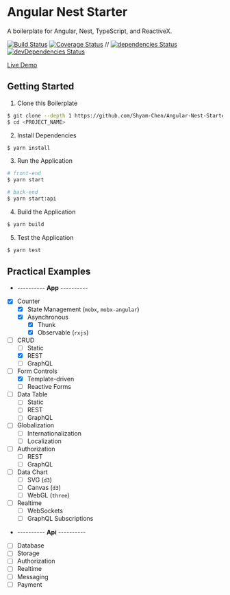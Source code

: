 # Angular Nest Starter

A boilerplate for Angular, Nest, TypeScript, and ReactiveX.

[![Build Status](https://img.shields.io/circleci/project/Shyam-Chen/Angular-Nest-Starter/master.svg)](https://circleci.com/gh/Shyam-Chen/Angular-Nest-Starter)
[![Coverage Status](https://img.shields.io/codecov/c/github/Shyam-Chen/Angular-Nest-Starter/master.svg)](https://codecov.io/gh/Shyam-Chen/Angular-Nest-Starter)
 //
[![dependencies Status](https://david-dm.org/Shyam-Chen/Angular-Nest-Starter/status.svg)](https://david-dm.org/Shyam-Chen/Angular-Nest-Starter)
[![devDependencies Status](https://david-dm.org/Shyam-Chen/Angular-Nest-Starter/dev-status.svg)](https://david-dm.org/Shyam-Chen/Angular-Nest-Starter?type=dev)

[Live Demo](https://angular-by-example.firebaseapp.com/)

## Getting Started

1. Clone this Boilerplate

```bash
$ git clone --depth 1 https://github.com/Shyam-Chen/Angular-Nest-Starter <PROJECT_NAME>
$ cd <PROJECT_NAME>
```

2. Install Dependencies

```bash
$ yarn install
```

3. Run the Application

```bash
# front-end
$ yarn start

# back-end
$ yarn start:api
```

4. Build the Application

```bash
$ yarn build
```

5. Test the Application

```bash
$ yarn test
```

## Practical Examples

* ---------- **App** ----------
* [x] Counter
  * [x] State Management (`mobx`, `mobx-angular`)
  * [x] Asynchronous
    * [x] Thunk
    * [x] Observable (`rxjs`)
* [ ] CRUD
  * [ ] Static
  * [x] REST
  * [ ] GraphQL
* [ ] Form Controls
  * [x] Template-driven
  * [ ] Reactive Forms
* [ ] Data Table
  * [ ] Static
  * [ ] REST
  * [ ] GraphQL
* [ ] Globalization
  * [ ] Internationalization
  * [ ] Localization
* [ ] Authorization
  * [ ] REST
  * [ ] GraphQL
* [ ] Data Chart
  * [ ] SVG (`d3`)
  * [ ] Canvas (`d3`)
  * [ ] WebGL (`three`)
* [ ] Realtime
  * [ ] WebSockets
  * [ ] GraphQL Subscriptions
* ---------- **Api** ----------
* [ ] Database
* [ ] Storage‎
* [ ] Authorization
* [ ] Realtime
* [ ] Messaging
* [ ] Payment
